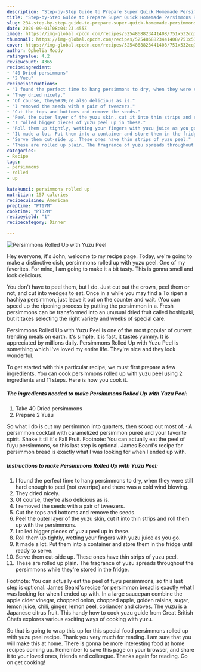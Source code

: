 ```yaml
---
description: "Step-by-Step Guide to Prepare Super Quick Homemade Persimmons Rolled Up with Yuzu Peel"
title: "Step-by-Step Guide to Prepare Super Quick Homemade Persimmons Rolled Up with Yuzu Peel"
slug: 234-step-by-step-guide-to-prepare-super-quick-homemade-persimmons-rolled-up-with-yuzu-peel
date: 2020-09-01T08:04:23.455Z
image: https://img-global.cpcdn.com/recipes/5254868823441408/751x532cq70/persimmons-rolled-up-with-yuzu-peel-recipe-main-photo.jpg
thumbnail: https://img-global.cpcdn.com/recipes/5254868823441408/751x532cq70/persimmons-rolled-up-with-yuzu-peel-recipe-main-photo.jpg
cover: https://img-global.cpcdn.com/recipes/5254868823441408/751x532cq70/persimmons-rolled-up-with-yuzu-peel-recipe-main-photo.jpg
author: Ophelia Moody
ratingvalue: 4.2
reviewcount: 4365
recipeingredient:
- "40 Dried persimmons"
- "2 Yuzu"
recipeinstructions:
- "I found the perfect time to hang persimmons to dry, when they were still hard enough to peel (not overripe) and there was a cold  wind blowing."
- "They dried nicely."
- "Of course, they&#39;re also delicious as is."
- "I removed the seeds with a pair of tweezers."
- "Cut the tops and bottoms and remove the seeds."
- "Peel the outer layer of the yuzu skin, cut it into thin strips and roll them up with the persimmons."
- "I rolled bigger pieces of yuzu peel up in these."
- "Roll them up tightly, wetting your fingers with yuzu juice as you go."
- "It made a lot. Put them into a container and store them in the fridge until ready to serve."
- "Serve them cut-side up. These ones have thin strips of yuzu peel."
- "These are rolled up plain. The fragrance of yuzu spreads throughout the persimmons while they&#39;re stored in the fridge."
categories:
- Recipe
tags:
- persimmons
- rolled
- up

katakunci: persimmons rolled up 
nutrition: 157 calories
recipecuisine: American
preptime: "PT17M"
cooktime: "PT32M"
recipeyield: "1"
recipecategory: Dinner

---
```



![Persimmons Rolled Up with Yuzu Peel](https://img-global.cpcdn.com/recipes/5254868823441408/751x532cq70/persimmons-rolled-up-with-yuzu-peel-recipe-main-photo.jpg)

Hey everyone, it's John, welcome to my recipe page. Today, we're going to make a distinctive dish, persimmons rolled up with yuzu peel. One of my favorites. For mine, I am going to make it a bit tasty. This is gonna smell and look delicious.

You don&#39;t have to peel them, but I do. Just cut out the crown, peel them or not, and cut into wedges to eat. Once in a while you may find a To ripen a hachiya persimmon, just leave it out on the counter and wait. (You can speed up the ripening process by putting the persimmon in a. Fresh persimmons can be transformed into an unusual dried fruit called hoshigaki, but it takes selecting the right variety and weeks of special care.

Persimmons Rolled Up with Yuzu Peel is one of the most popular of current trending meals on earth. It's simple, it is fast, it tastes yummy. It is appreciated by millions daily. Persimmons Rolled Up with Yuzu Peel is something which I've loved my entire life. They're nice and they look wonderful.


To get started with this particular recipe, we must first prepare a few ingredients. You can cook persimmons rolled up with yuzu peel using 2 ingredients and 11 steps. Here is how you cook it.

<!--inarticleads1-->

##### The ingredients needed to make Persimmons Rolled Up with Yuzu Peel:

1. Take 40 Dried persimmons
1. Prepare 2 Yuzu


So what I do is cut my persimmon into quarters, then scoop out most of. · A persimmon cocktail with caramelized persimmon pureé and your favorite spirit. Shake it till it&#39;s Fall Fruit. Footnote: You can actually eat the peel of fuyu persimmons, so this last step is optional. James Beard&#39;s recipe for persimmon bread is exactly what I was looking for when I ended up with. 

<!--inarticleads2-->

##### Instructions to make Persimmons Rolled Up with Yuzu Peel:

1. I found the perfect time to hang persimmons to dry, when they were still hard enough to peel (not overripe) and there was a cold  wind blowing.
1. They dried nicely.
1. Of course, they&#39;re also delicious as is.
1. I removed the seeds with a pair of tweezers.
1. Cut the tops and bottoms and remove the seeds.
1. Peel the outer layer of the yuzu skin, cut it into thin strips and roll them up with the persimmons.
1. I rolled bigger pieces of yuzu peel up in these.
1. Roll them up tightly, wetting your fingers with yuzu juice as you go.
1. It made a lot. Put them into a container and store them in the fridge until ready to serve.
1. Serve them cut-side up. These ones have thin strips of yuzu peel.
1. These are rolled up plain. The fragrance of yuzu spreads throughout the persimmons while they&#39;re stored in the fridge.


Footnote: You can actually eat the peel of fuyu persimmons, so this last step is optional. James Beard&#39;s recipe for persimmon bread is exactly what I was looking for when I ended up with. In a large saucepan combine the apple cider vinegar, chopped onion, chopped apple, golden raisins, sugar, lemon juice, chili, ginger, lemon peel, coriander and cloves. The yuzu is a Japanese citrus fruit. This handy how to cook yuzu guide from Great British Chefs explores various exciting ways of cooking with yuzu. 

So that is going to wrap this up for this special food persimmons rolled up with yuzu peel recipe. Thank you very much for reading. I am sure that you will make this at home. There is gonna be more interesting food at home recipes coming up. Remember to save this page on your browser, and share it to your loved ones, friends and colleague. Thanks again for reading. Go on get cooking!
